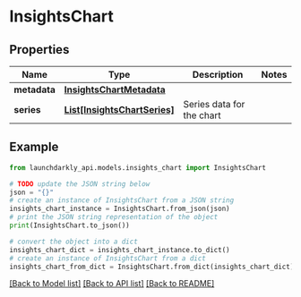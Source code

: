 # InsightsChart


## Properties

Name | Type | Description | Notes
------------ | ------------- | ------------- | -------------
**metadata** | [**InsightsChartMetadata**](InsightsChartMetadata.md) |  | 
**series** | [**List[InsightsChartSeries]**](InsightsChartSeries.md) | Series data for the chart | 

## Example

```python
from launchdarkly_api.models.insights_chart import InsightsChart

# TODO update the JSON string below
json = "{}"
# create an instance of InsightsChart from a JSON string
insights_chart_instance = InsightsChart.from_json(json)
# print the JSON string representation of the object
print(InsightsChart.to_json())

# convert the object into a dict
insights_chart_dict = insights_chart_instance.to_dict()
# create an instance of InsightsChart from a dict
insights_chart_from_dict = InsightsChart.from_dict(insights_chart_dict)
```
[[Back to Model list]](../README.md#documentation-for-models) [[Back to API list]](../README.md#documentation-for-api-endpoints) [[Back to README]](../README.md)


